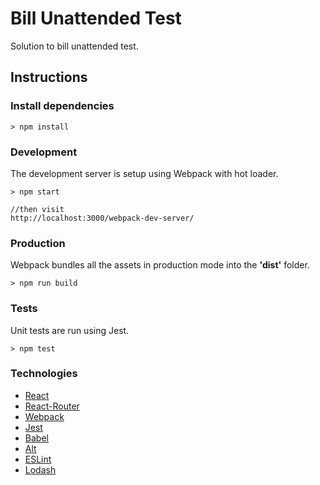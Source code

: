# Bill Unattended Test

Solution to bill unattended test.

## Instructions

### Install dependencies

```
> npm install
```

### Development

The development server is setup using Webpack with hot loader.

```
> npm start

//then visit
http://localhost:3000/webpack-dev-server/
```

### Production

Webpack bundles all the assets in production mode into the  **'dist'** folder.

```
> npm run build
```


### Tests

Unit tests are run using Jest.

```
> npm test
```

### Technologies

- [React](http://facebook.github.io/react/)
- [React-Router](https://github.com/rackt/react-router)
- [Webpack](http://webpack.github.io/)
- [Jest](http://facebook.github.io/jest/)
- [Babel](https://babeljs.io/)
- [Alt](http://alt.js.org/)
- [ESLint](http://eslint.org/)
- [Lodash](https://lodash.com/)
